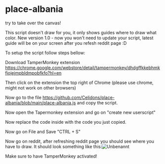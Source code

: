 # place-albania
try to take over the canvas!

This script doesn't draw for you, it only shows guides where to draw what color. New version 1.0 - now you won't need to update your script, latest guide will be on your screen after you refesh reddit page :D

To setup the script follow steps bellow:

Download TamperMonkey extension https://chrome.google.com/webstore/detail/tampermonkey/dhdgffkkebhmkfjojejmpbldmpobfkfo?hl=en

Then click on the extension the top right of Chrome (please use chrome, might not work on other browsers)

Now go to the file https://github.com/Celidons/place-albania/blob/main/place-albania.js
and copy the script.

Now open the Tapermonkey extension and go on "create new userscript"

Now replace the code inside with the code you just copied.

Now go on File and Save "CTRL + S"

Now go on reddit, after refreshing reddit page you should see where you have to draw.
It should look something like this:![Unbenannt](https://user-images.githubusercontent.com/102899724/161423193-75edc7c5-7306-4cbe-97c1-4b3ef914c18f.PNG)


Make sure to have TamperMonkey activated!
